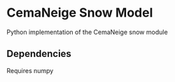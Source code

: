 # CemaNeige Snow Model

Python implementation of the CemaNeige snow module

Dependencies
------------
Requires numpy
